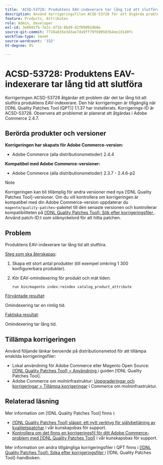 ```yaml
---
title: 'ACSD-53728: Produktens EAV-indexerare tar lång tid att slutföra'
description: Använd korrigeringsfilen ACSD-53728 för att åtgärda problemet med Adobe Commerce där det tar lång tid att slutföra produktindexeraren.
feature: Products, Attributes
role: Admin, Developer
exl-id: 3e0601fb-7e2c-4f1b-8bd9-d2f09092db0e
source-git-commit: 7718a835e343ae7da9ff79f690503b4ee1d140fc
workflow-type: tm+mt
source-wordcount: '332'
ht-degree: 0%

---
```


# ACSD-53728: Produktens EAV-indexerare tar lång tid att slutföra

Korrigeringen ACSD-53728 åtgärdar ett problem där det tar lång tid att slutföra produktens EAV-indexerare. Den här korrigeringen är tillgänglig när [!DNL Quality Patches Tool (QPT)] 1.1.37 har installerats. Korrigerings-ID är ACSD-53728. Observera att problemet är planerat att åtgärdas i Adobe Commerce 2.4.7.

## Berörda produkter och versioner

**Korrigeringen har skapats för Adobe Commerce-version:**

* Adobe Commerce (alla distributionsmetoder) 2.4.4

**Kompatibel med Adobe Commerce-versioner:**

* Adobe Commerce (alla distributionsmetoder) 2.3.7 - 2.4.6-p2

>[!NOTE]
>
>Korrigeringen kan bli tillämplig för andra versioner med nya [!DNL Quality Patches Tool]-versioner. Om du vill kontrollera om korrigeringen är kompatibel med din Adobe Commerce-version uppdaterar du `magento/quality-patches`-paketet till den senaste versionen och kontrollerar kompatibiliteten på [[!DNL Quality Patches Tool]: Sök efter korrigeringsfiler ](https://experienceleague.adobe.com/tools/commerce-quality-patches/index.html). Använd patch-ID:t som söknyckelord för att hitta patchen.

## Problem

Produktens EAV-indexerare tar lång tid att slutföra.

<u>Steg som ska återskapas</u>:

1. Skapa ett stort antal produkter (till exempel omkring 1 300 konfigurerbara produkter).
1. Kör EAV-omindexering för produkt och mät tiden:

   `run bin/magento index:reindex catalog_product_attribute`

<u>Förväntade resultat</u>:

Omindexering tar en rimlig tid.

<u>Faktiska resultat</u>:

Omindexering tar lång tid.

## Tillämpa korrigeringen

Använd följande länkar beroende på distributionsmetod för att tillämpa enskilda korrigeringsfiler:

* Lokal användning för Adobe Commerce eller Magento Open Source: [[!DNL Quality Patches Tool] > Användning ](https://experienceleague.adobe.com/docs/commerce-operations/tools/quality-patches-tool/usage.html) i guiden [!DNL Quality Patches Tool].
* Adobe Commerce om molninfrastruktur: [Uppgraderingar och korrigeringar > Tillämpa korrigeringar](https://experienceleague.adobe.com/docs/commerce-cloud-service/user-guide/develop/upgrade/apply-patches.html) i Commerce om molninfrastruktur.

## Relaterad läsning

Mer information om [!DNL Quality Patches Tool] finns i:

* [[!DNL Quality Patches Tool] släppt: ett nytt verktyg för självbetjäning av kvalitetspatchar](/help/announcements/adobe-commerce-announcements/magento-quality-patches-released-new-tool-to-self-serve-quality-patches.md) i vår kunskapsbas för support.
* [Kontrollera om det finns en korrigeringsfil för ditt Adobe Commerce-problem med  [!DNL Quality Patches Tool]](/help/support-tools/patches-available-in-qpt-tool/check-patch-for-magento-issue-with-magento-quality-patches.md) i vår kunskapsbas för support.

Mer information om andra tillgängliga korrigeringsfiler i QPT finns i [[!DNL Quality Patches Tool]: Söka efter korrigeringsfiler ](https://experienceleague.adobe.com/tools/commerce-quality-patches/index.html) i [!DNL Quality Patches Tool]-handboken.
